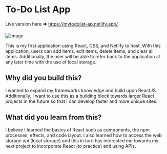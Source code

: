 # To-Do List App
Live version here  🠊 https://mytodolist-ap.netlify.app/

![image](https://user-images.githubusercontent.com/57194224/131401360-9fc51192-74bd-463c-af70-f30cfe245eea.png)


This is my first application using React, CSS, and Netlify to host. With this application, users can add items, edit items, delete items, and clear all items. 
Additionally, the user will be able to refer back to the application at any later time with the use of local storage.

## Why did you build this?
I wanted to expand my frameworks knowledge and build upon ReactJS. Additionally, I want to use this as a building block towards larger React projects in the future
so that I can develop faster and more unique sites.
 
## What did you learn from this?
I believe I learned the basics of React such as components, the npm processes, effects, and code layout. I also learned how to access the web storage api (local storage)
and this in turn has interested me towards my next project to incorporate React (to practice) and using APIs.
